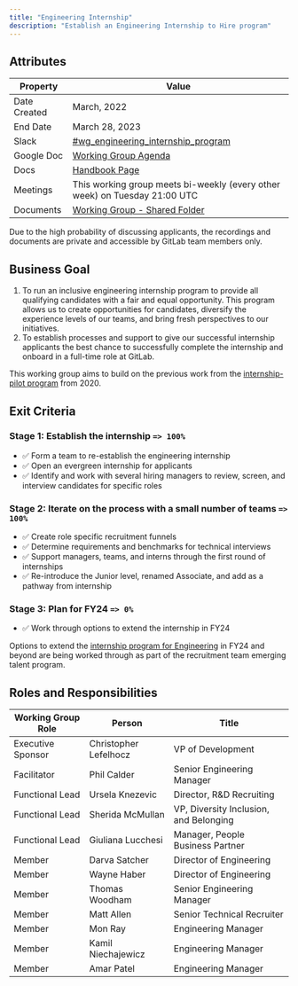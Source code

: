 ```yaml
---
title: "Engineering Internship"
description: "Establish an Engineering Internship to Hire program"
---
```


## Attributes

| Property        | Value                                                                                                           |
|-----------------|-----------------------------------------------------------------------------------------------------------------|
| Date Created    | March, 2022                                                                                                     |
| End Date        | March 28, 2023                                                                                                  |
| Slack           | [#wg_engineering_internship_program](https://gitlab.slack.com/archives/C03GW8WMVA9)                             |
| Google Doc      | [Working Group Agenda](https://docs.google.com/document/d/1hcuE6I6rvdISFk_zzYYdxFdJM4ONhRrGY499ydDUiWc/edit#)   |
| Docs            | [Handbook Page](/handbook/hiring/emerging-talent/)                                     |
| Meetings        | This working group meets bi-weekly (every other week) on Tuesday 21:00 UTC                                      |
| Documents       | [Working Group - Shared Folder](https://drive.google.com/drive/folders/1KUNilJ_WPwklFO1N5_oKiMmoCAlxtqRV)       |

Due to the high probability of discussing applicants, the recordings and documents are private and accessible by GitLab team members only.

## Business Goal

1. To run an inclusive engineering internship program to provide all qualifying candidates with a fair and equal opportunity. This program allows us to create opportunities for candidates, diversify the experience levels of our teams, and bring fresh perspectives to our initiatives.
1. To establish processes and support to give our successful internship applicants the best chance to successfully complete the internship and onboard in a full-time role at GitLab.

This working group aims to build on the previous work from the [internship-pilot program](../internship-pilot) from 2020.

## Exit Criteria

### Stage 1: Establish the internship `=> 100%`

- ✅ Form a team to re-establish the engineering internship
- ✅ Open an evergreen internship for applicants
- ✅ Identify and work with several hiring managers to review, screen, and interview candidates for specific roles

### Stage 2: Iterate on the process with a small number of teams  `=> 100%`

- ✅ Create role specific recruitment funnels
- ✅ Determine requirements and benchmarks for technical interviews
- ✅ Support managers, teams, and interns through the first round of internships
- ✅ Re-introduce the Junior level, renamed Associate, and add as a pathway from internship

### Stage 3: Plan for FY24 `=> 0%`

- ✅ Work through options to extend the internship in FY24

Options to extend the [internship program for Engineering](/handbook/hiring/emerging-talent/) in FY24 and beyond are being worked through as part of the recruitment team emerging talent program.

## Roles and Responsibilities

| Working Group Role | Person               | Title                                 |
|--------------------|----------------------|---------------------------------------|
| Executive Sponsor  | Christopher Lefelhocz | VP of Development                    |
| Facilitator        | Phil Calder          | Senior Engineering Manager            |
| Functional Lead    | Ursela Knezevic      | Director, R&D Recruiting              |
| Functional Lead    | Sherida McMullan     | VP, Diversity Inclusion, and Belonging |
| Functional Lead    | Giuliana Lucchesi    | Manager, People Business Partner      |
| Member             | Darva Satcher        | Director of Engineering               |
| Member             | Wayne Haber          | Director of Engineering               |
| Member             | Thomas Woodham       | Senior Engineering Manager            |
| Member             | Matt Allen           | Senior Technical Recruiter            |
| Member             | Mon Ray              | Engineering Manager                   |
| Member             | Kamil Niechajewicz   | Engineering Manager                   |
| Member             | Amar Patel           | Engineering Manager                   |
